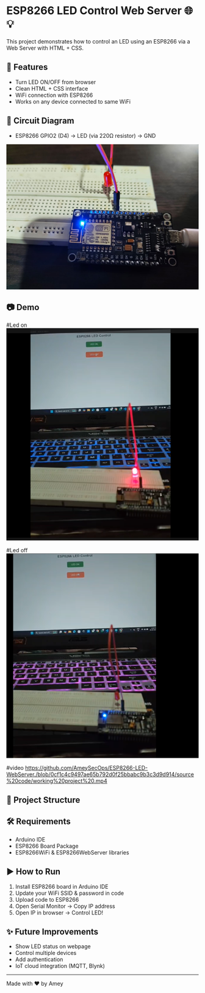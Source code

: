 
# ESP8266 LED Control Web Server 🌐💡

This project demonstrates how to control an LED using an ESP8266  via a Web Server with HTML + CSS.

## 🚀 Features
- Turn LED ON/OFF from browser
- Clean HTML + CSS interface
- WiFi connection with ESP8266
- Works on any device connected to same WiFi

## 🔌 Circuit Diagram
- ESP8266 GPIO2 (D4) → LED (via 220Ω resistor) → GND

![circuit](https://github.com/AmeySecOps/ESP8266-LED-WebServer./blob/40dd77d61ce31837497cc5c9f97dbfbbfa0a8b33/source%20code/circuit%20.jpg)

## 📷 Demo
#Led on 
![screenshot](https://github.com/AmeySecOps/ESP8266-LED-WebServer./blob/0617f045e6ccc23fc489cde5a2fc35fe7303d06d/source%20code/ledon.png)

#Led off 
![Screenshot](https://github.com/AmeySecOps/ESP8266-LED-WebServer./blob/8c3aeb9996efafcd8ee6e47ea6f8575b6a1b117f/source%20code/ledoff.png)

#video
https://github.com/AmeySecOps/ESP8266-LED-WebServer./blob/0cf1c4c9497ae65b792d0f25bbabc9b3c3d9d914/source%20code/working%20project%20.mp4

## 📂 Project Structure

## 🛠️ Requirements
- Arduino IDE
- ESP8266 Board Package
- ESP8266WiFi & ESP8266WebServer libraries

## ▶️ How to Run
1. Install ESP8266 board in Arduino IDE
2. Update your WiFi SSID & password in code
3. Upload code to ESP8266
4. Open Serial Monitor → Copy IP address
5. Open IP in browser → Control LED!

## ✨ Future Improvements
- Show LED status on webpage
- Control multiple devices
- Add authentication
- IoT cloud integration (MQTT, Blynk)

---
Made with ❤️ by Amey
